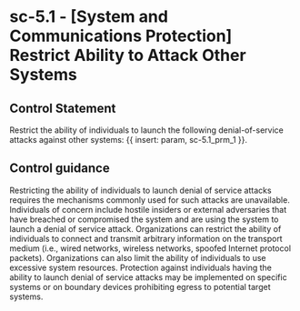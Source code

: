 # sc-5.1 - \[System and Communications Protection\] Restrict Ability to Attack Other Systems

## Control Statement

Restrict the ability of individuals to launch the following denial-of-service attacks against other systems: {{ insert: param, sc-5.1_prm_1 }}.

## Control guidance

Restricting the ability of individuals to launch denial of service attacks requires the mechanisms commonly used for such attacks are unavailable. Individuals of concern include hostile insiders or external adversaries that have breached or compromised the system and are using the system to launch a denial of service attack. Organizations can restrict the ability of individuals to connect and transmit arbitrary information on the transport medium (i.e., wired networks, wireless networks, spoofed Internet protocol packets). Organizations can also limit the ability of individuals to use excessive system resources. Protection against individuals having the ability to launch denial of service attacks may be implemented on specific systems or on boundary devices prohibiting egress to potential target systems.
